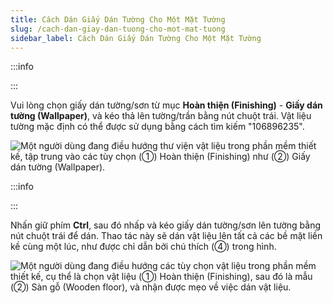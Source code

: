 ```yaml
---
title: Cách Dán Giấy Dán Tường Cho Một Mặt Tường
slug: /cach-dan-giay-dan-tuong-cho-mot-mat-tuong
sidebar_label: Cách Dán Giấy Dán Tường Cho Một Mặt Tường
---
```


:::info

:::

Vui lòng chọn giấy dán tường/sơn từ mục **Hoàn thiện (Finishing)** - **Giấy dán tường (Wallpaper)**, và kéo thả lên tường/trần bằng nút chuột trái. Vật liệu tường mặc định có thể được sử dụng bằng cách tìm kiếm "106896235".

![Một người dùng đang điều hướng thư viện vật liệu trong phần mềm thiết kế, tập trung vào các tùy chọn (①) Hoàn thiện (Finishing) như (②) Giấy dán tường (Wallpaper).](https://storage.googleapis.com/jegavn_kb/images/ef405253-cd8e-4899-a951-77170bc86370.png)

:::info

:::

Nhấn giữ phím **Ctrl**, sau đó nhấp và kéo giấy dán tường/sơn lên tường bằng nút chuột trái để dán. Thao tác này sẽ dán vật liệu lên tất cả các bề mặt liền kề cùng một lúc, như được chỉ dẫn bởi chú thích (④) trong hình.

![Một người dùng đang điều hướng các tùy chọn vật liệu trong phần mềm thiết kế, cụ thể là chọn vật liệu (①) Hoàn thiện (Finishing), sau đó là mẫu (②) Sàn gỗ (Wooden floor), và nhận được mẹo về việc dán vật liệu.](https://storage.googleapis.com/jegavn_kb/images/b6533d85-dbe5-4282-a4f4-716c1f49aaae.png)